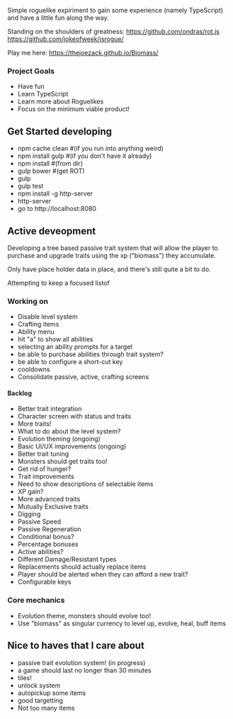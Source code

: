 Simple roguelike expiriment to gain some experience (namely TypeScript) and have a little fun along the way.

Standing on the shoulders of greatness:
https://github.com/ondras/rot.js
https://github.com/jokeofweek/jsrogue/

Play me here: https://thejoezack.github.io/Biomass/

### Project Goals
* Have fun
* Learn TypeScript
* Learn more about Roguelikes
* Focus on the minimum viable product!

## Get Started developing
* npm cache clean #(if you run into anything weird)
* npm install gulp #(if you don't have it already)
* npm install #(from dir)
* gulp bower #(get ROT)
* gulp
* gulp test
* npm install -g http-server
* http-server
* go to http://localhost:8080

## Active deveopment
Developing a tree based passive trait system that will allow the player to purchase and upgrade traits using the xp ("biomass") they accumulate.

Only have place holder data in place, and there's still quite a bit to do.

Attempting to keep a focused listof

### Working on
* Disable level system
* Crafting items
* Ability menu
 * hit "a" to show all abilities
 * selecting an ability prompts for a target
 * be able to purchase abilities through trait system?
 * be able to configure a short-cut key
 * cooldowns
* Consolidate passive, active, crafting screens

#### Backlog
* Better trait integration
 * Character screen with status and traits
 * More traits!
 * What to do about the level system?
 * Evolution theming (ongoing)
 * Basic UI/UX improvements (ongoing)
 * Better trait tuning
 * Monsters should get traits too!
* Get rid of hunger?
* Trait improvements
 * Need to show descriptions of selectable items
 * XP gain?
 * More advanced traits
  * Mutually Exclusive traits
  * Digging
  * Passive Speed
  * Passive Regeneration
  * Conditional bonus?
  * Percentage bonuses
  * Active abilities?
  * Different Damage/Resistant types
  * Replacements should actually replace items
  * Player should be alerted when they can afford a new trait? 
* Configurable keys

### Core mechanics
* Evolution theme, monsters should evolve too!
* Use "biomass" as singular currency to level up, evolve, heal, buff items

## Nice to haves that I care about
* passive trait evolution system! (in progress)
* a game should last no longer than 30 minutes
* tiles!
* unlock system 
* autopickup some items
* good targetting
* Not too many items